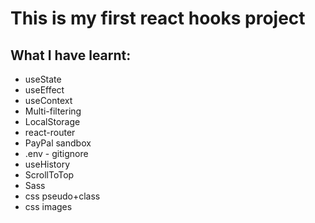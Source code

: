 # This is my first react hooks project

## What I have learnt:

* useState
* useEffect
* useContext
* Multi-filtering
* LocalStorage
* react-router
* PayPal sandbox
* .env - gitignore
* useHistory
* ScrollToTop
* Sass
* css pseudo+class
* css images
